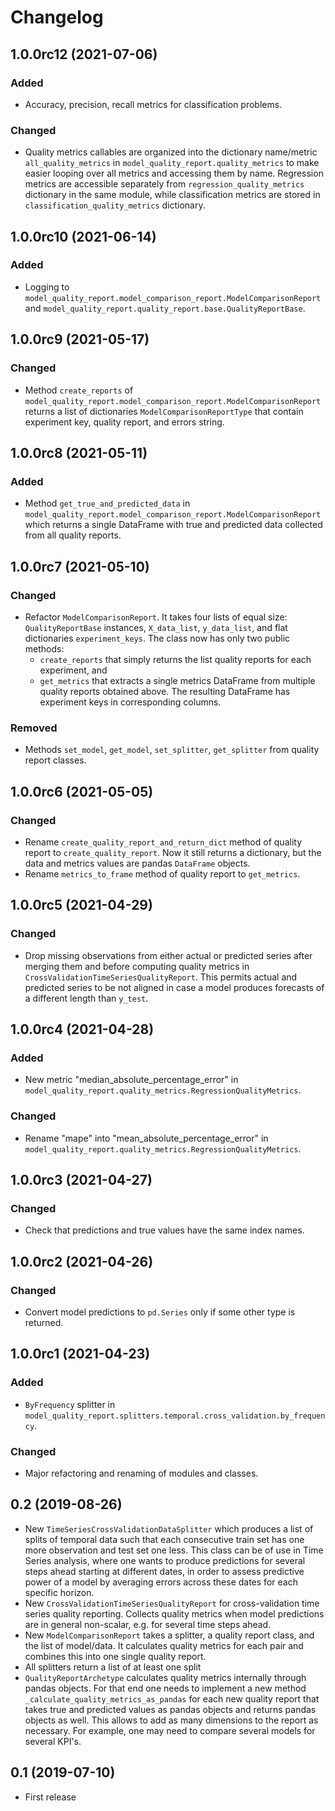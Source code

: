# Changelog

## 1.0.0rc12 (2021-07-06)
### Added
- Accuracy, precision, recall metrics for classification problems.
### Changed
- Quality metrics callables are organized into the dictionary name/metric `all_quality_metrics` in `model_quality_report.quality_metrics` to make easier looping over all metrics and accessing them by name. Regression metrics are accessible separately from `regression_quality_metrics` dictionary in the same module, while classification metrics are stored in `classification_quality_metrics` dictionary.

## 1.0.0rc10 (2021-06-14)
### Added
- Logging to `model_quality_report.model_comparison_report.ModelComparisonReport` and `model_quality_report.quality_report.base.QualityReportBase`.

## 1.0.0rc9 (2021-05-17)
### Changed
- Method `create_reports` of `model_quality_report.model_comparison_report.ModelComparisonReport` returns a list of dictionaries `ModelComparisonReportType` that contain experiment key, quality report, and errors string.

## 1.0.0rc8 (2021-05-11)
### Added
- Method `get_true_and_predicted_data` in `model_quality_report.model_comparison_report.ModelComparisonReport` which returns a single DataFrame with true and predicted data collected from all quality reports.

## 1.0.0rc7 (2021-05-10)
### Changed
- Refactor `ModelComparisonReport`. It takes four lists of equal size: `QualityReportBase` instances, `X_data_list`, `y_data_list`, and flat dictionaries `experiment_keys`. The class now has only two public methods:
  - `create_reports` that simply returns the list quality reports for each experiment, and
  - `get_metrics` that extracts a single metrics DataFrame from multiple quality reports obtained above. The resulting DataFrame has experiment keys in corresponding columns. 
### Removed
- Methods `set_model`, `get_model`, `set_splitter`, `get_splitter` from quality report classes.

## 1.0.0rc6 (2021-05-05)
### Changed
- Rename `create_quality_report_and_return_dict` method of quality report to `create_quality_report`. Now it still returns a dictionary, but the data and metrics values are pandas `DataFrame` objects.
- Rename `metrics_to_frame` method  of quality report to `get_metrics`.

## 1.0.0rc5 (2021-04-29)
### Changed
- Drop missing observations from either actual or predicted series after merging them and before computing quality metrics in `CrossValidationTimeSeriesQualityReport`. This permits actual and predicted series to be not aligned in case a model produces forecasts of a different length than `y_test`. 

## 1.0.0rc4 (2021-04-28)
### Added
- New metric "median_absolute_percentage_error" in `model_quality_report.quality_metrics.RegressionQualityMetrics`.
### Changed
- Rename "mape" into "mean_absolute_percentage_error" in `model_quality_report.quality_metrics.RegressionQualityMetrics`.

## 1.0.0rc3 (2021-04-27)
### Changed
- Check that predictions and true values have the same index names.

## 1.0.0rc2 (2021-04-26)
### Changed
- Convert model predictions to `pd.Series` only if some other type is returned.

## 1.0.0rc1 (2021-04-23)
### Added
- `ByFrequency` splitter in `model_quality_report.splitters.temporal.cross_validation.by_frequency`.
### Changed
- Major refactoring and renaming of modules and classes.

## 0.2 (2019-08-26)
- New `TimeSeriesCrossValidationDataSplitter` which produces a list of splits of temporal data such that each consecutive train set has one more observation and test set one less. This class can be of use in Time Series analysis, where one wants to produce predictions for several steps ahead starting at different dates, in order to assess predictive power of a model by averaging errors across these dates for each specific horizon.
- New `CrossValidationTimeSeriesQualityReport` for cross-validation time series quality reporting. Collects quality metrics when model predictions are in general non-scalar, e.g. for several time steps ahead.
- New `ModelComparisonReport` takes a splitter, a quality report class, and the list of model/data. It calculates quality metrics for each pair and combines this into one single quality report.
- All splitters return a list of at least one split
- `QualityReportArchetype` calculates quality metrics internally through pandas objects. For that end one needs to implement a new method `_calculate_quality_metrics_as_pandas` for each new quality report that takes true and predicted values as pandas objects and returns pandas objects as well. This allows to add as many dimensions to the report as necessary. For example, one may need to compare several models for several KPI's.

## 0.1 (2019-07-10)
- First release
